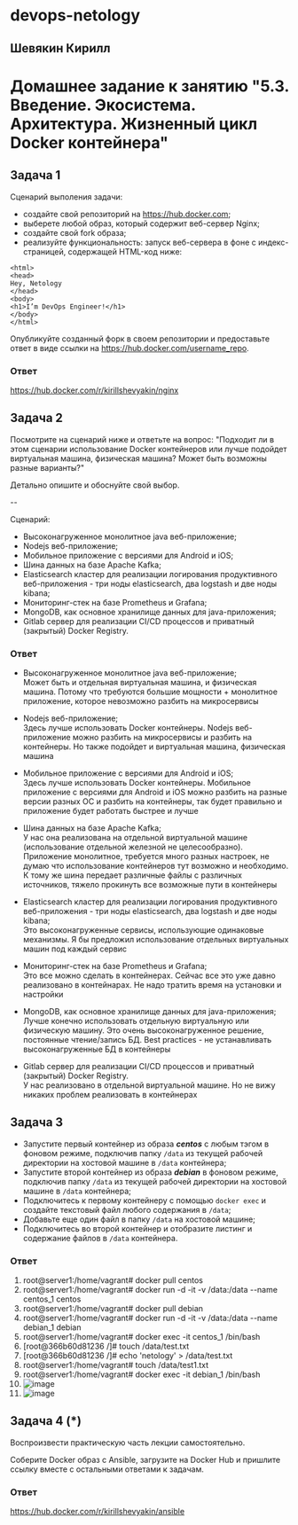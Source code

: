 # devops-netology  
## Шевякин Кирилл  

# Домашнее задание к занятию "5.3. Введение. Экосистема. Архитектура. Жизненный цикл Docker контейнера"

## Задача 1

Сценарий выполения задачи:

- создайте свой репозиторий на https://hub.docker.com;
- выберете любой образ, который содержит веб-сервер Nginx;
- создайте свой fork образа;
- реализуйте функциональность:
запуск веб-сервера в фоне с индекс-страницей, содержащей HTML-код ниже:
```
<html>
<head>
Hey, Netology
</head>
<body>
<h1>I’m DevOps Engineer!</h1>
</body>
</html>
```
Опубликуйте созданный форк в своем репозитории и предоставьте ответ в виде ссылки на https://hub.docker.com/username_repo.

### Ответ  

https://hub.docker.com/r/kirillshevyakin/nginx

## Задача 2

Посмотрите на сценарий ниже и ответьте на вопрос:
"Подходит ли в этом сценарии использование Docker контейнеров или лучше подойдет виртуальная машина, физическая машина? Может быть возможны разные варианты?"

Детально опишите и обоснуйте свой выбор.

--

Сценарий:

- Высоконагруженное монолитное java веб-приложение;
- Nodejs веб-приложение;
- Мобильное приложение c версиями для Android и iOS;
- Шина данных на базе Apache Kafka;
- Elasticsearch кластер для реализации логирования продуктивного веб-приложения - три ноды elasticsearch, два logstash и две ноды kibana;
- Мониторинг-стек на базе Prometheus и Grafana;
- MongoDB, как основное хранилище данных для java-приложения;
- Gitlab сервер для реализации CI/CD процессов и приватный (закрытый) Docker Registry.

### Ответ  

- Высоконагруженное монолитное java веб-приложение;  
Может быть и отдельная виртуальная машина, и физическая машина. Потому что требуются большие мощности + монолитное приложение, которое невозможно разбить на микросервисы  

- Nodejs веб-приложение;  
Здесь лучше использовать Docker контейнеры. Nodejs веб-приложение можно разбить на микросервисы и разбить на контейнеры. Но также подойдет и виртуальная машина, физическая машина

- Мобильное приложение c версиями для Android и iOS;  
Здесь лучше использовать Docker контейнеры. Мобильное приложение c версиями для Android и iOS можно разбить на разные версии разных ОС и разбить на контейнеры, так будет правильно и приложение будет работать быстрее и лучше  

- Шина данных на базе Apache Kafka;  
У нас она реализована на отдельной виртуальной машине (использование отдельной железной не целесообразно). Приложение монолитное, требуется много разных настроек, не думаю что использование контейнеров тут возможно и необходимо. К тому же шина передает различные файлы с различных источников, тяжело прокинуть все возможные пути в контейнеры  

- Elasticsearch кластер для реализации логирования продуктивного веб-приложения - три ноды elasticsearch, два logstash и две ноды kibana;  
Это высоконагруженные сервисы, использующие одинаковые механизмы. Я бы предложил использование отдельных виртуальных машин под каждый сервис  

- Мониторинг-стек на базе Prometheus и Grafana;  
Это все можно сделать в контейнерах. Сейчас все это уже давно реализовано в контейнарах. Не надо тратить время на установки и настройки

- MongoDB, как основное хранилище данных для java-приложения;
Лучше конечно использовать отдельную виртуальную или физическую машину. Это очень высоконагруженное решение, постоянные чтение/запись БД. Best practices - не устанавливать высоконагруженные БД в контейнеры  

- Gitlab сервер для реализации CI/CD процессов и приватный (закрытый) Docker Registry.  
У нас реализовано в отдельной виртуальной машине. Но не вижу никаких проблем реализовать в контейнерах

## Задача 3

- Запустите первый контейнер из образа ***centos*** c любым тэгом в фоновом режиме, подключив папку ```/data``` из текущей рабочей директории на хостовой машине в ```/data``` контейнера;
- Запустите второй контейнер из образа ***debian*** в фоновом режиме, подключив папку ```/data``` из текущей рабочей директории на хостовой машине в ```/data``` контейнера;
- Подключитесь к первому контейнеру с помощью ```docker exec``` и создайте текстовый файл любого содержания в ```/data```;
- Добавьте еще один файл в папку ```/data``` на хостовой машине;
- Подключитесь во второй контейнер и отобразите листинг и содержание файлов в ```/data``` контейнера.

### Ответ  

1) root@server1:/home/vagrant# docker pull centos  
2) root@server1:/home/vagrant# docker run -d -it -v /data:/data --name centos_1 centos  
3) root@server1:/home/vagrant# docker pull debian  
4) root@server1:/home/vagrant# docker run -d -it -v /data:/data --name debian_1 debian  
5) root@server1:/home/vagrant# docker exec -it centos_1 /bin/bash  
6) [root@366b60d81236 /]# touch /data/test.txt  
7) [root@366b60d81236 /]# echo 'netology' > /data/test.txt  
8) root@server1:/home/vagrant# touch /data/test1.txt  
9) root@server1:/home/vagrant# docker exec -it debian_1 /bin/bash  
10) ![image](https://user-images.githubusercontent.com/93198418/164449064-079a2c14-f912-44f0-90bc-c0e2f967430b.png)  
11) ![image](https://user-images.githubusercontent.com/93198418/164449179-18ec6d7e-33a4-4875-bea7-8eb5784709e0.png)  

## Задача 4 (*)

Воспроизвести практическую часть лекции самостоятельно.

Соберите Docker образ с Ansible, загрузите на Docker Hub и пришлите ссылку вместе с остальными ответами к задачам.

### Ответ  

https://hub.docker.com/r/kirillshevyakin/ansible
